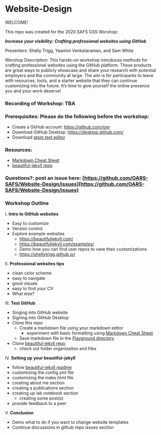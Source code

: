 # Website-Design

WELCOME!

This repo was created for the 2020 SAFS GSS Worshop:

**_Increase your visibility: Crafting professional websites using GitHub_**

Presenters: Shelly Trigg, Yaamini Venkataraman, and Sam White

Worshop Description: This hands-on workshop introduces methods for crafting professional websites using the GitHub platform. These products are great ways to publicly showcase and share your research with potential employers and the community at large. The aim is for participants to leave with resources, tools, and a starter website that they can continue customizing into the future. It’s time to give yourself the online presence you and your work deserve!


### Recording of Workshop: TBA []()

### Prerequisites: Please do the following before the workshop: 

- Create a GitHub account: https://github.com/join
- Download GitHub Desktop: https://desktop.github.com/
- Download [atom text editor](https://atom.io/)

### Resources:
- [Markdown Cheat Sheet](https://github.com/adam-p/markdown-here/wiki/Markdown-Cheatsheet)
- [beautiful-jekyll repo](https://github.com/daattali/beautiful-jekyll)

### Questions?: post an issue here: [https://github.com/OARS-SAFS/Website-Design/issues](https://github.com/OARS-SAFS/Website-Design/issues)

### Workshop Outline

I. **Intro to GitHub websites**
  - Easy to customize
  - Version control
  - Explore example websites 
    - https://beautifuljekyll.com/
    - https://beautifuljekyll.com/examples/
    - Demo how you can find user repos to view their customizations
    - https://shellytrigg.github.io/
    
II. **Professional websites tips**
  - clean color scheme
  - easy to navigate
  - good visuals
  - easy to find your CV
  - What else?
    
III. **Test GitHub**
  - Singing into GitHub website
  - Signing into GitHub Desktop
  - Clone this repo
    - Create a markdown file using your markdown editor
      - experiment with basic formatting using [Markdown Cheat Sheet](https://github.com/adam-p/markdown-here/wiki/Markdown-Cheatsheet)
    - Save markdown file in the [Playground directory](https://github.com/OARS-SAFS/Website-Design/tree/main/Playground) 
  - Clone [beautiful-jekyll repo](https://github.com/daattali/beautiful-jekyll)
    - check out folder organizaiton and files

IV. **Setting up your beautiful-jekyll**
  - follow [beautiful-jekyll readme](https://github.com/daattali/beautiful-jekyll/blob/master/README.md)
  - customizing the config.yml file
  - customizing the index.html file
  - creating about me section
  - creating a publications section
  - creating up lab notebook section
    - creating some post(s)
  - provide feedback to a peer

V. **Conclusion**
  - Demo what to do if you want to change website templates
  - Continue discussions in github repo issues section

